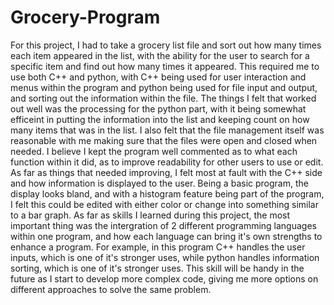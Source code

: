 # Grocery-Program

  For this project, I had to take a grocery list file and sort out how many times each item appeared in the list, with the ability for the user to search for a specific item and find out how many times it appeared. This required me to use both C++ and python, with C++ being used for user interaction and menus within the program and python being used for file input and output, and sorting out the information within the file. The things I felt that worked out well was the processing for the python part, with it being somewhat efficeint in putting the information into the list and keeping count on how many items that was in the list. I also felt that the file management itself was reasonable with me making sure that the files were open and closed when needed. I believe I kept the program well commented as to what each function within it did, as to improve readability for other users to use or edit. As far as things that needed improving, I felt most at fault with the C++ side and how information is displayed to the user. Being a basic program, the display looks bland, and with a histogram feature being part of the program, I felt this could be edited with either color or change into something similar to a bar graph. As far as skills I learned during this project, the most important thing was the intergration of 2 different programming languages within one program, and how each language can bring it's own strengths to enhance a program. For example, in this program C++ handles the user inputs, which is one of it's stronger uses, while python handles information sorting, which is one of it's stronger uses. This skill will be handy in the future as I start to develop more complex code, giving me more options on different approaches to solve the same problem.
